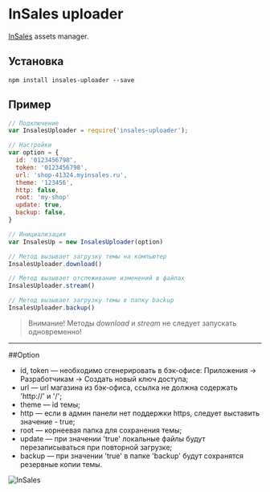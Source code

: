 # InSales uploader
[InSales](http://www.insales.ru/) assets manager.

## Установка

```
npm install insales-uploader --save
```

## Пример

```javascript
// Подключение
var InsalesUploader = require('insales-uploader');

// Настройки
var option = {
  id: '0123456798',
  token: '0123456798',
  url: 'shop-41324.myinsales.ru',
  theme: '123456',
  http: false,
  root: 'my-shop'
  update: true,
  backup: false,
}

// Инициализация
var InsalesUp = new InsalesUploader(option)

// Метод вызывает загрузку темы на компьютер
InsalesUploader.download()

// Метод вызывает отслеживание изменений в файлах
InsalesUploader.stream()

// Метод вызывает загрузку темы в папку backup
InsalesUploader.backup()

```

> Внимание! Методы *download* и *stream* не следует запускать одновременно!

--- 

##Option
* id, token — необходимо сгенерировать в бэк-офисе: Приложения -> Разработчикам -> Создать новый ключ доступа;
* url — url магазина из бэк-офиса, ссылка не должна содержать 'http://' и '/';
* theme — id темы;
* http — если в админ панели нет поддержки https, следует выставить значение - true;
* root — корнеевая папка для сохранения темы;
* update — при значении 'true' локальные файлы будут перезаписываться при повторной загрузке;
* backup — при значении 'true' в папке 'backup' будут сохранятся резервные копии темы.


![InSales](https://cdn.rawgit.com/brainmurder/insales-uploader/master/insales.png)
